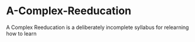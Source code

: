 # A-Complex-Reeducation
A Complex Reeducation is a deliberately incomplete syllabus for relearning how to learn
